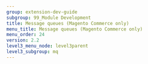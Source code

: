 ```yaml
---
group: extension-dev-guide
subgroup: 99_Module Development
title: Message queues (Magento Commerce only)
menu_title: Message queues (Magento Commerce only)
menu_order: 24
version: 2.2
level3_menu_node: level3parent
level3_subgroup: mq
---
```

